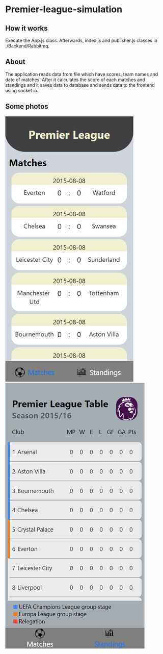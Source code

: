 # Premier-league-simulation

## How it works
Execute the App.js class. Afterwards, index.js and publisher.js classes in ./Backend/Rabbitmq.

## About
The application reads data from file which have scores, team names and date of matches. After it calculates the score of each matches and standings and it saves data to database and sends data to the frontend using socket io.

## Some photos
![](Screenshot/Matches.png)
![](Screenshot/Standings.png)

